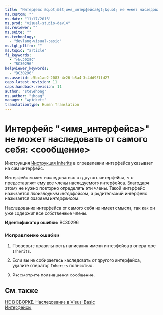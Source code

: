 ```yaml
---
title: "Интерфейс &quot;&lt;имя_интерфейса&gt;&quot; не может наследовать от самого себя: &lt;сообщение&gt; | Microsoft Docs"
ms.custom: ""
ms.date: "11/17/2016"
ms.prod: "visual-studio-dev14"
ms.reviewer: ""
ms.suite: ""
ms.technology: 
  - "devlang-visual-basic"
ms.tgt_pltfrm: ""
ms.topic: "article"
f1_keywords: 
  - "vbc30296"
  - "BC30296"
helpviewer_keywords: 
  - "BC30296"
ms.assetid: a5bc1ae2-2083-4e26-b8a4-3c4dd951fd27
caps.latest.revision: 11
caps.handback.revision: 11
author: "stevehoag"
ms.author: "shoag"
manager: "wpickett"
translationtype: Human Translation
---
```

# Интерфейс &quot;&lt;имя_интерфейса&gt;&quot; не может наследовать от самого себя: &lt;сообщение&gt;
Инструкция [Инструкция Inherits](../../visual-basic/language-reference/statements/inherits-statement.md) в определении интерфейса указывает на сам интерфейс.  
  
 Интерфейс может наследоваться от другого интерфейса, что предоставляет ему все члены наследуемого интерфейса. Благодаря этому не нужно повторно определять эти члены. Такой интерфейс называется *производным интерфейсом*, а родительский интерфейс называется *базовым интерфейсом*.  
  
 Наследование интерфейса от самого себя не имеет смысла, так как он уже содержит все собственные члены.  
  
 **Идентификатор ошибки:** BC30296  
  
### Исправление ошибки  
  
1.  Проверьте правильность написания имени интерфейса в операторе `Inherits`.  
  
2.  Если вы не собираетесь наследовать от другого интерфейса, удалите оператор `Inherits` полностью.  
  
3.  Рассмотрите появившееся сообщение.  
  
## См. также  
 [НЕ В СБОРКЕ. Наследование в Visual Basic](http://msdn.microsoft.com/ru-ru/e5e6e240-ed31-4657-820c-079b7c79313c)   
 [Интерфейсы](../../visual-basic/programming-guide/language-features/interfaces/index.md)